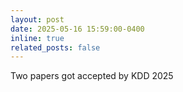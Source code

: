 ```yaml
---
layout: post
date: 2025-05-16 15:59:00-0400
inline: true
related_posts: false
---
```


Two papers got accepted by KDD 2025